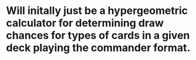# Will initally just be a hypergeometric calculator for determining draw chances for types of cards in a given deck playing the commander format.
